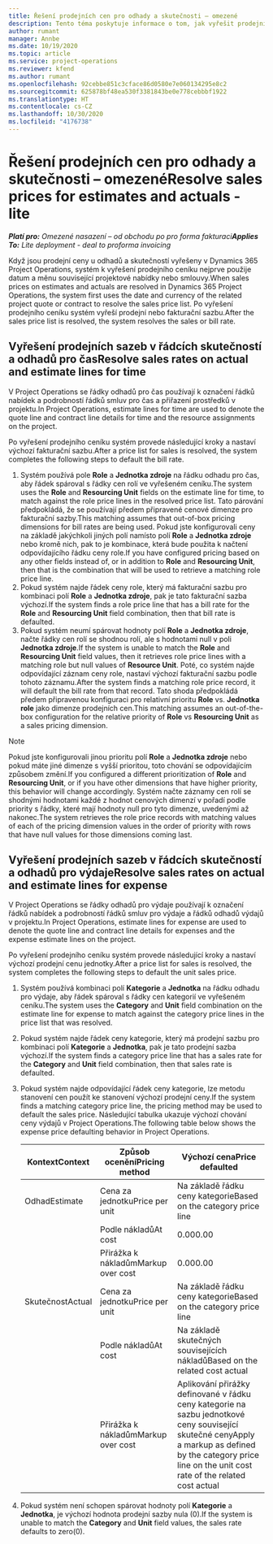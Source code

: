 ```yaml
---
title: Řešení prodejních cen pro odhady a skutečnosti – omezené
description: Tento téma poskytuje informace o tom, jak vyřešit prodejní ceny pro odhady a skutečnosti.
author: rumant
manager: Annbe
ms.date: 10/19/2020
ms.topic: article
ms.service: project-operations
ms.reviewer: kfend
ms.author: rumant
ms.openlocfilehash: 92cebbe851c3cface86d0580e7e060134295e8c2
ms.sourcegitcommit: 625878bf48ea530f3381843be0e778cebbbf1922
ms.translationtype: HT
ms.contentlocale: cs-CZ
ms.lasthandoff: 10/30/2020
ms.locfileid: "4176738"
---
```

# <a name="resolve-sales-prices-for-estimates-and-actuals---lite"></a><span data-ttu-id="37331-103">Řešení prodejních cen pro odhady a skutečnosti – omezené</span><span class="sxs-lookup"><span data-stu-id="37331-103">Resolve sales prices for estimates and actuals - lite</span></span>

<span data-ttu-id="37331-104">_**Platí pro:** Omezené nasazení – od obchodu po pro forma fakturaci_</span><span class="sxs-lookup"><span data-stu-id="37331-104">_**Applies To:** Lite deployment - deal to proforma invoicing_</span></span>

<span data-ttu-id="37331-105">Když jsou prodejní ceny u odhadů a skutečností vyřešeny v Dynamics 365 Project Operations, systém k vyřešení prodejního ceníku nejprve použije datum a měnu související projektové nabídky nebo smlouvy.</span><span class="sxs-lookup"><span data-stu-id="37331-105">When sales prices on estimates and actuals are resolved in Dynamics 365 Project Operations, the system first uses the date and currency of the related project quote or contract to resolve the sales price list.</span></span> <span data-ttu-id="37331-106">Po vyřešení prodejního ceníku systém vyřeší prodejní nebo fakturační sazbu.</span><span class="sxs-lookup"><span data-stu-id="37331-106">After the sales price list is resolved, the system resolves the sales or bill rate.</span></span>

## <a name="resolve-sales-rates-on-actual-and-estimate-lines-for-time"></a><span data-ttu-id="37331-107">Vyřešení prodejních sazeb v řádcích skutečností a odhadů pro čas</span><span class="sxs-lookup"><span data-stu-id="37331-107">Resolve sales rates on actual and estimate lines for time</span></span>

<span data-ttu-id="37331-108">V Project Operations se řádky odhadů pro čas používají k označení řádků nabídek a podrobností řádků smluv pro čas a přiřazení prostředků v projektu.</span><span class="sxs-lookup"><span data-stu-id="37331-108">In Project Operations, estimate lines for time are used to denote the quote line and contract line details for time and the resource assignments on the project.</span></span>

<span data-ttu-id="37331-109">Po vyřešení prodejního ceníku systém provede následující kroky a nastaví výchozí fakturační sazbu.</span><span class="sxs-lookup"><span data-stu-id="37331-109">After a price list for sales is resolved, the system completes the following steps to default the bill rate.</span></span>

1. <span data-ttu-id="37331-110">Systém používá pole **Role** a **Jednotka zdroje** na řádku odhadu pro čas, aby řádek spároval s řádky cen rolí ve vyřešeném ceníku.</span><span class="sxs-lookup"><span data-stu-id="37331-110">The system uses the **Role** and **Resourcing Unit** fields on the estimate line for time, to match against the role price lines in the resolved price list.</span></span> <span data-ttu-id="37331-111">Tato párování předpokládá, že se používají předem připravené cenové dimenze pro fakturační sazby.</span><span class="sxs-lookup"><span data-stu-id="37331-111">This matching assumes that out-of-box pricing dimensions for bill rates are being used.</span></span> <span data-ttu-id="37331-112">Pokud jste konfigurovali ceny na základě jakýchkoli jiných polí namísto polí **Role** a **Jednotka zdroje** nebo kromě nich, pak to je kombinace, která bude použita k načtení odpovídajícího řádku ceny role.</span><span class="sxs-lookup"><span data-stu-id="37331-112">If you have configured pricing based on any other fields instead of, or in addition to **Role** and **Resourcing Unit**, then that is the combination that will be used to retrieve a matching role price line.</span></span>
2. <span data-ttu-id="37331-113">Pokud systém najde řádek ceny role, který má fakturační sazbu pro kombinaci polí **Role** a **Jednotka zdroje**, pak je tato fakturační sazba výchozí.</span><span class="sxs-lookup"><span data-stu-id="37331-113">If the system finds a role price line that has a bill rate for the **Role** and **Resourcing Unit** field combination, then that bill rate is defaulted.</span></span>
3. <span data-ttu-id="37331-114">Pokud systém neumí spárovat hodnoty polí **Role** a **Jednotka zdroje**, načte řádky cen rolí se shodnou rolí, ale s hodnotami null v poli **Jednotka zdroje**.</span><span class="sxs-lookup"><span data-stu-id="37331-114">If the system is unable to match the **Role** and **Resourcing Unit** field values, then it retrieves role price lines with a matching role but null values of **Resource Unit**.</span></span> <span data-ttu-id="37331-115">Poté, co systém najde odpovídající záznam ceny role, nastaví výchozí fakturační sazbu podle tohoto záznamu.</span><span class="sxs-lookup"><span data-stu-id="37331-115">After the system finds a matching role price record, it will default the bill rate from that record.</span></span> <span data-ttu-id="37331-116">Tato shoda předpokládá předem připravenou konfiguraci pro relativní prioritu **Role** vs. **Jednotka role** jako dimenze prodejních cen.</span><span class="sxs-lookup"><span data-stu-id="37331-116">This matching assumes an out-of-the-box configuration for the relative priority of **Role** vs **Resourcing Unit** as a sales pricing dimension.</span></span>

> [!NOTE]
> <span data-ttu-id="37331-117">Pokud jste konfigurovali jinou prioritu polí **Role** a **Jednotka zdroje** nebo pokud máte jiné dimenze s vyšší prioritou, toto chování se odpovídajícím způsobem změní.</span><span class="sxs-lookup"><span data-stu-id="37331-117">If you configured a different prioritization of **Role** and **Resourcing Unit**, or if you have other dimensions that have higher priority, this behavior will change accordingly.</span></span> <span data-ttu-id="37331-118">Systém načte záznamy cen rolí se shodnými hodnotami každé z hodnot cenových dimenzí v pořadí podle priority s řádky, které mají hodnoty null pro tyto dimenze, uvedenými až nakonec.</span><span class="sxs-lookup"><span data-stu-id="37331-118">The system retrieves the role price records with matching values of each of the pricing dimension values in the order of priority with rows that have null values for those dimensions coming last.</span></span>

## <a name="resolve-sales-rates-on-actual-and-estimate-lines-for-expense"></a><span data-ttu-id="37331-119">Vyřešení prodejních sazeb v řádcích skutečností a odhadů pro výdaje</span><span class="sxs-lookup"><span data-stu-id="37331-119">Resolve sales rates on actual and estimate lines for expense</span></span>

<span data-ttu-id="37331-120">V Project Operations se řádky odhadů pro výdaje používají k označení řádků nabídek a podrobností řádků smluv pro výdaje a řádků odhadů výdajů v projektu.</span><span class="sxs-lookup"><span data-stu-id="37331-120">In Project Operations, estimate lines for expense are used to denote the quote line and contract line details for expenses and the expense estimate lines on the project.</span></span>

<span data-ttu-id="37331-121">Po vyřešení prodejního ceníku systém provede následující kroky a nastaví výchozí prodejní cenu jednotky.</span><span class="sxs-lookup"><span data-stu-id="37331-121">After a price list for sales is resolved, the system completes the following steps to default the unit sales price.</span></span>

1. <span data-ttu-id="37331-122">Systém používá kombinaci polí **Kategorie** a **Jednotka** na řádku odhadu pro výdaje, aby řádek spároval s řádky cen kategorií ve vyřešeném ceníku.</span><span class="sxs-lookup"><span data-stu-id="37331-122">The system uses the **Category** and **Unit** field combination on the estimate line for expense to match against the category price lines in the price list that was resolved.</span></span>
2. <span data-ttu-id="37331-123">Pokud systém najde řádek ceny kategorie, který má prodejní sazbu pro kombinaci polí **Kategorie** a **Jednotka**, pak je tato prodejní sazba výchozí.</span><span class="sxs-lookup"><span data-stu-id="37331-123">If the system finds a category price line that has a sales rate for the **Category** and **Unit** field combination, then that sales rate is defaulted.</span></span>
3. <span data-ttu-id="37331-124">Pokud systém najde odpovídající řádek ceny kategorie, lze metodu stanovení cen použít ke stanovení výchozí prodejní ceny.</span><span class="sxs-lookup"><span data-stu-id="37331-124">If the system finds a matching category price line, the pricing method may be used to default the sales price.</span></span> <span data-ttu-id="37331-125">Následující tabulka ukazuje výchozí chování ceny výdajů v Project Operations.</span><span class="sxs-lookup"><span data-stu-id="37331-125">The following table below shows the expense price defaulting behavior in Project Operations.</span></span>

    | <span data-ttu-id="37331-126">Kontext</span><span class="sxs-lookup"><span data-stu-id="37331-126">Context</span></span> | <span data-ttu-id="37331-127">Způsob ocenění</span><span class="sxs-lookup"><span data-stu-id="37331-127">Pricing method</span></span> | <span data-ttu-id="37331-128">Výchozí cena</span><span class="sxs-lookup"><span data-stu-id="37331-128">Price defaulted</span></span> |
    | --- | --- | --- |
    | <span data-ttu-id="37331-129">Odhad</span><span class="sxs-lookup"><span data-stu-id="37331-129">Estimate</span></span> | <span data-ttu-id="37331-130">Cena za jednotku</span><span class="sxs-lookup"><span data-stu-id="37331-130">Price per unit</span></span> | <span data-ttu-id="37331-131">Na základě řádku ceny kategorie</span><span class="sxs-lookup"><span data-stu-id="37331-131">Based on the category price line</span></span> |
    | &nbsp; | <span data-ttu-id="37331-132">Podle nákladů</span><span class="sxs-lookup"><span data-stu-id="37331-132">At cost</span></span> | <span data-ttu-id="37331-133">0.00</span><span class="sxs-lookup"><span data-stu-id="37331-133">0.00</span></span> |
    | &nbsp; | <span data-ttu-id="37331-134">Přirážka k nákladům</span><span class="sxs-lookup"><span data-stu-id="37331-134">Markup over cost</span></span> | <span data-ttu-id="37331-135">0.00</span><span class="sxs-lookup"><span data-stu-id="37331-135">0.00</span></span> |
    | <span data-ttu-id="37331-136">Skutečnost</span><span class="sxs-lookup"><span data-stu-id="37331-136">Actual</span></span> | <span data-ttu-id="37331-137">Cena za jednotku</span><span class="sxs-lookup"><span data-stu-id="37331-137">Price per unit</span></span> | <span data-ttu-id="37331-138">Na základě řádku ceny kategorie</span><span class="sxs-lookup"><span data-stu-id="37331-138">Based on the category price line</span></span> |
    | &nbsp; | <span data-ttu-id="37331-139">Podle nákladů</span><span class="sxs-lookup"><span data-stu-id="37331-139">At cost</span></span> | <span data-ttu-id="37331-140">Na základě skutečných souvisejících nákladů</span><span class="sxs-lookup"><span data-stu-id="37331-140">Based on the related cost actual</span></span> |
    | &nbsp; | <span data-ttu-id="37331-141">Přirážka k nákladům</span><span class="sxs-lookup"><span data-stu-id="37331-141">Markup over cost</span></span> | <span data-ttu-id="37331-142">Aplikování přirážky definované v řádku ceny kategorie na sazbu jednotkové ceny související skutečné ceny</span><span class="sxs-lookup"><span data-stu-id="37331-142">Apply a markup as defined by the category price line on the unit cost rate of the related cost actual</span></span> |

4. <span data-ttu-id="37331-143">Pokud systém není schopen spárovat hodnoty polí **Kategorie** a **Jednotka**, je výchozí hodnota prodejní sazby nula (0).</span><span class="sxs-lookup"><span data-stu-id="37331-143">If the system is unable to match the **Category** and **Unit** field values, the sales rate defaults to zero(0).</span></span>
